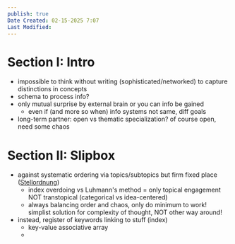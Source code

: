 ```yaml
---
publish: true
Date Created: 02-15-2025 7:07
Last Modified:
---
```

# Section I: Intro
- impossible to think without writing (sophisticated/networked) to capture distinctions in concepts
- schema to process info? 
- only mutual surprise by external brain or you can info be gained
	- even if (and more so when) info systems not same, diff goals
- long-term partner: open vs thematic specialization? of course open, need some chaos

# Section II: Slipbox
- against systematic ordering via topics/subtopics but firm fixed place ([Stellordnung](https://www.reddit.com/r/Zettelkasten/comments/16njtfx/comment/k1epvxt/?utm_source=share&utm_medium=web3x&utm_name=web3xcss&utm_term=1&utm_content=share_button))
	- index overdoing vs Luhmann's method = only topical engagement NOT transtopical (categorical vs idea-centered)
	- always balancing order and chaos, only do minimum to work!  simplist solution for complexity of thought, NOT other way around!
- instead, register of keywords linking to stuff (index)
	- key-value associative array
	- 
